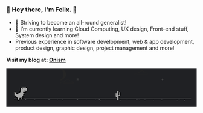 ### 👋 Hey there, I'm Felix. 👋

- 🔭 Striving to become an all-round generalist!
- 🌱 I’m currently learning Cloud Computing, UX design, Front-end stuff, System design and more!
- Previous experience in software development, web & app development, product design, graphic design, project management and more!

**Visit my blog at: [Onism](https://felix-ku.github.io/)**

[![name](Dino.gif)](https://felix-ku.github.io/)
